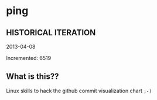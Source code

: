 # ping

## HISTORICAL ITERATION
2013-04-08

Incremented: 6519

## What is this?? 
Linux skills to hack the github commit visualization chart `;-)`
